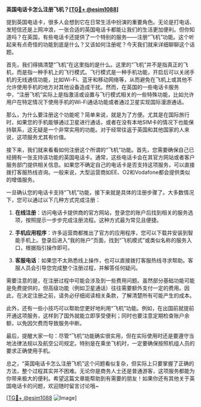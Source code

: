 **英国电话卡怎么注册飞机？[[TG💪+ @esim1088](https://t.me/s/esim1088)]**

提到英国电话卡，很多人会想到它在日常生活中扮演的重要角色。无论是打电话、发短信还是上网冲浪，一张合适的英国电话卡都能让我们的生活更加便利。但你知道吗？在英国，有些电话卡还提供了一个特别的服务——注册“飞机”功能。这个听起来有点奇怪的功能到底是什么？又该如何注册呢？今天我们就来详细聊聊这个话题。

首先，我们得搞清楚“飞机”在这里指的是什么。这里的“飞机”并不是指真正的飞机，而是指一种手机上的飞行模式。飞行模式是一种手机功能，开启后可以关闭手机的无线通信功能，比如Wi-Fi、蓝牙和移动网络等，从而避免在飞机上或其他不允许使用手机的地方对其他设备造成干扰。然而，在英国的一些电话卡服务中，“注册飞机”实际上是指激活或设置与飞行模式相关的一些特殊功能，比如允许用户在特定情况下使用手机的Wi-Fi通话功能或者通过卫星实现国际漫游通话。

那么，为什么要注册这个功能呢？简单来说，就是为了方便。尤其是在国际旅行时，如果您的手机能够通过卫星进行通话，或者在没有本地SIM卡的情况下也能保持联系，这无疑是一个非常实用的功能。对于经常往返于英国和其他国家的人来说，这项服务尤其有价值。

接下来，我们就来看看如何注册这个所谓的“飞机”功能。首先，您需要确保自己已经拥有一张支持该功能的英国电话卡。通常，这些电话卡会在其官方网站或者客户服务部门提供相关信息。如果您不确定自己的电话卡是否支持这项服务，可以直接拨打客服热线咨询。一般来说，大型运营商如EE、O2和Vodafone都会提供类似的增值服务。

一旦确认您的电话卡支持“飞机”功能，接下来就是具体的注册步骤了。大多数情况下，您可以通过以下几种方式完成注册：

1. **在线注册**：访问电话卡提供商的官方网站，登录您的账户后找到相关的服务选项，按照提示一步步完成注册流程。这种方式最为常见且便捷。
   
2. **手机应用程序**：许多运营商都推出了官方的应用程序，您可以下载并安装到智能手机上。登录后进入“我的账户”页面，找到“飞机模式”或类似名称的服务入口，根据指引操作即可。

3. **客服电话**：如果您不太熟悉线上操作，也可以直接拨打客服热线寻求帮助。客服人员会引导您完成整个注册过程，并解答任何疑问。

需要注意的是，在注册过程中可能会涉及到一些费用问题。虽然部分基础功能可能是免费提供的，但高级功能（例如卫星通话）往往需要额外支付一定的费用。因此，在决定注册之前，请务必仔细阅读相关条款，了解清楚所有可能产生的成本。

此外，还有一些小技巧可以帮助您更好地利用“飞机”功能。例如，在出国前就提前开通这项服务，这样到了国外就能立即享受便利；同时也要注意定期检查账户余额，以免因欠费而导致服务中断。

最后，提醒大家一句：尽管“飞机”功能确实很实用，但在实际使用时还是要遵守当地法律法规以及航空公司规定。特别是在乘坐飞机时，一定要确保按照机组人员的要求正确使用手机。

总之，“英国电话卡怎么注册飞机”这个问题看似复杂，但实际上只要掌握了正确的方法，整个过程其实并不困难。无论你是商务人士还是普通游客，这项服务都能为你带来极大的便利。希望这篇文章能帮助到有需要的朋友！如果你还有其他关于英国电话卡的问题，欢迎随时留言讨论哦~

[[TG💪+ @esim1088](https://t.me/s/esim1088) ![Image](https://i.postimg.cc/4NQfJmqS/Snipaste-2025-05-13-00-14-12.png)]